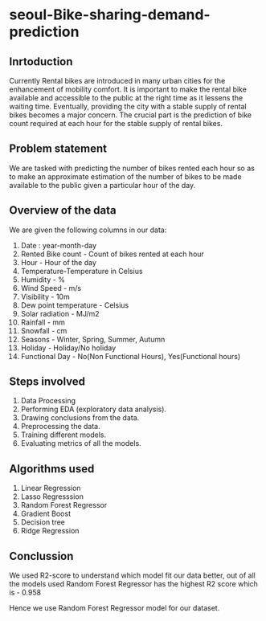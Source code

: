 # seoul-Bike-sharing-demand-prediction


## Inrtoduction
Currently Rental bikes are introduced in many urban cities for the enhancement of mobility comfort. It is important to make the rental bike available and accessible to the public at the right time as it lessens the waiting time. Eventually, providing the city with a stable supply of rental bikes becomes a major concern. The crucial part is the prediction of bike count required at each hour for the stable supply of rental bikes.



## Problem statement

We are tasked with predicting the number of bikes rented each hour so as to make an approximate estimation of the number of bikes to be made available to the public given a particular hour of the day.


## Overview of the data
We are given the following columns in our data:
1. Date : year-month-day
2. Rented Bike count - Count of bikes rented at each hour
3. Hour - Hour of the day
4. Temperature-Temperature in Celsius
5. Humidity - %
6. Wind Speed - m/s
7. Visibility - 10m
8. Dew point temperature - Celsius
9. Solar radiation - MJ/m2
10. Rainfall - mm
11. Snowfall - cm
12. Seasons - Winter, Spring, Summer, Autumn
13. Holiday - Holiday/No holiday
14. Functional Day - No(Non Functional Hours), Yes(Functional hours)



## Steps involved
1. Data Processing
2. Performing EDA (exploratory data analysis).
3. Drawing conclusions from the data.
4. Preprocessing the data.
5. Training different models.
6. Evaluating metrics of all the models.



## Algorithms used
1. Linear Regression
2. Lasso Regresssion
3. Random Forest Regressor
4. Gradient Boost
5. Decision tree
6. Ridge Regression 


## Conclussion
We used R2-score to understand which model fit our data better,
out of all the models used
Random Forest Regressor has the highest R2 score which is - 0.958

Hence we use Random Forest Regressor model for our dataset.

